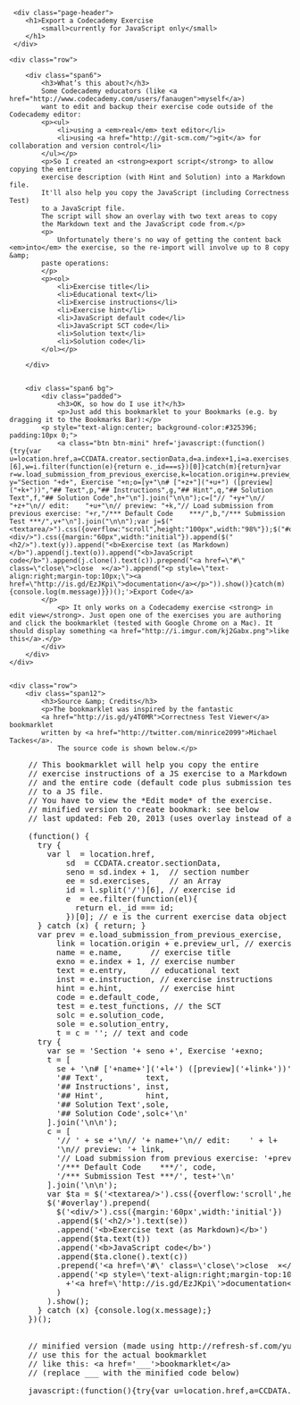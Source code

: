 <div class="container">

     <div class="page-header">
        <h1>Export a Codecademy Exercise
            <small>currently for JavaScript only</small>
        </h1>
     </div>

    <div class="row">

        <div class="span6">
            <h3>What’s this about?</h3>
            Some Codecademy educators (like <a href="http://www.codecademy.com/users/fanaugen">myself</a>)
            want to edit and backup their exercise code outside of the Codecademy editor:
            <p><ul>
                <li>using a <em>real</em> text editor</li>
                <li>using <a href="http://git-scm.com/">git</a> for collaboration and version control</li>
            </ul></p>
            <p>So I created an <strong>export script</strong> to allow copying the entire 
            exercise description (with Hint and Solution) into a Markdown file.
            It'll also help you copy the JavaScript (including Correctness Test)
            to a JavaScript file.
            The script will show an overlay with two text areas to copy 
            the Markdown text and the JavaScript code from.</p>
            <p>
                Unfortunately there's no way of getting the content back <em>into</em> the exercise, so the re-import will involve up to 8 copy &amp;
            paste operations:
            </p>
            <p><ol>
                <li>Exercise title</li>
                <li>Educational text</li>
                <li>Exercise instructions</li>
                <li>Exercise hint</li>
                <li>JavaScript default code</li>
                <li>JavaScript SCT code</li>
                <li>Solution text</li>
                <li>Solution code</li>
            </ol></p>
           
        </div>
        

        <div class="span6 bg">
            <div class="padded">
                <h3>OK, so how do I use it?</h3>
                <p>Just add this bookmarklet to your Bookmarks (e.g. by dragging it to the Bookmarks Bar):</p>
            <p style="text-align:center; background-color:#325396; padding:10px 0;">
                <a class="btn btn-mini" href='javascript:(function(){try{var u=location.href,a=CCDATA.creator.sectionData,d=a.index+1,i=a.exercises,s=u.split("/")[6],w=i.filter(function(e){return e._id===s})[0]}catch(m){return}var r=w.load_submission_from_previous_exercise,k=location.origin+w.preview_url,z=w.name,n=w.index+1,p=w.entry,g=w.instruction,q=w.hint,b=w.default_code,v=w.test_functions,h=w.solution_code,f=w.solution_entry,o=c="";try{var y="Section "+d+", Exercise "+n;o=[y+"\n# ["+z+"]("+u+") ([preview]("+k+"))","## Text",p,"## Instructions",g,"## Hint",q,"## Solution Text",f,"## Solution Code",h+"\n"].join("\n\n");c=["// "+y+"\n// "+z+"\n// edit:    "+u+"\n// preview: "+k,"// Load submission from previous exercise: "+r,"/*** Default Code    ***/",b,"/*** Submission Test ***/",v+"\n"].join("\n\n");var j=$("<textarea/>").css({overflow:"scroll",height:"100px",width:"98%"});$("#overlay").prepend($("<div/>").css({margin:"60px",width:"initial"}).append($("<h2/>").text(y)).append("<b>Exercise text (as Markdown)</b>").append(j.text(o)).append("<b>JavaScript code</b>").append(j.clone().text(c)).prepend("<a href=\"#\" class=\"close\">close  ×</a>").append("<p style=\"text-align:right;margin-top:10px;\"><a href=\"http://is.gd/EzJKpi\">documentation</a></p>")).show()}catch(m){console.log(m.message)}})();'>Export Code</a>
            </p>
                <p> It only works on a Codecademy exercise <strong> in edit view</strong>. Just open one of the exercises you are authoring and click the bookmarklet (tested with Google Chrome on a Mac). It should display something <a href="http://i.imgur.com/kj2Gabx.png">like this</a>.</p>
            </div>
        </div>
    </div>
    
                    
    <div class="row">
        <div class="span12">
            <h3>Source &amp; Credits</h3>
            <p>The bookmarklet was inspired by the fantastic
            <a href="http://is.gd/y4T0MR">Correctness Test Viewer</a> bookmarklet 
            written by <a href="http://twitter.com/minrice2099">Michael Tackes</a>.
                The source code is shown below.</p>
            
<pre class="pre-scrollable">
	// This bookmarklet will help you copy the entire
	// exercise instructions of a JS exercise to a Markdown file
	// and the entire code (default code plus submission test)
	// to a JS file.
	// You have to view the *Edit mode* of the exercise.
	// minified version to create bookmark: see below
	// last updated: Feb 20, 2013 (uses overlay instead of alert())

	(function() {
	  try {
	    var l  = location.href,
	        sd  = CCDATA.creator.sectionData,
	        seno = sd.index + 1,  // section number
	        ee = sd.exercises,    // an Array
	        id = l.split('/')[6], // exercise id
	        e  = ee.filter(function(el){
	          return el._id === id;
	        })[0]; // e is the current exercise data object
	  } catch (x) { return; }
	  var prev = e.load_submission_from_previous_exercise,
	      link = location.origin + e.preview_url, // exercise preview link
	      name = e.name,      // exercise title
	      exno = e.index + 1, // exercise number
	      text = e.entry,     // educational text
	      inst = e.instruction, // exercise instructions
	      hint = e.hint,        // exercise hint
	      code = e.default_code,
	      test = e.test_functions, // the SCT
	      solc = e.solution_code,
	      sole = e.solution_entry,
	      t = c = ''; // text and code
	  try {
	    var se = 'Section '+ seno +', Exercise '+exno;
	    t = [
	      se + '\n# ['+name+']('+l+') ([preview]('+link+'))',
	      '## Text',         text,
	      '## Instructions', inst,
	      '## Hint',         hint,
	      '## Solution Text',sole,
	      '## Solution Code',solc+'\n'
	    ].join('\n\n');
	    c = [
	      '// ' + se +'\n// '+ name+'\n// edit:    ' + l+
	      '\n// preview: '+ link,
	      '// Load submission from previous exercise: '+prev,
	      '/*** Default Code    ***/', code,
	      '/*** Submission Test ***/', test+'\n'
	    ].join('\n\n');
	    var $ta = $('&lt;textarea/&gt;').css({overflow:'scroll',height:'100px',width:'98%'});
	    $('#overlay').prepend(
	      $('&lt;div/&gt;').css({margin:'60px',width:'initial'})
	      .append($('&lt;h2/&gt;').text(se))
	      .append('&lt;b&gt;Exercise text (as Markdown)&lt;/b&gt;')
	      .append($ta.text(t))
	      .append('&lt;b&gt;JavaScript code&lt;/b&gt;')
	      .append($ta.clone().text(c))
	      .prepend('&lt;a href=\'#\' class=\'close\'&gt;close  ×&lt;/a&gt;')
	      .append('&lt;p style=\'text-align:right;margin-top:10px;\'&gt;'
	        +'&lt;a href=\'http://is.gd/EzJKpi\'&gt;documentation&lt;/a&gt;&lt;/p&gt;'
	      )
	    ).show();
	  } catch (x) {console.log(x.message);}
	})();


	// minified version (made using http://refresh-sf.com/yui/)
	// use this for the actual bookmarklet
	// like this: &lt;a href='___'&gt;bookmarklet&lt;/a&gt;
	// (replace ___ with the minified code below)

	javascript:(function(){try{var u=location.href,a=CCDATA.creator.sectionData,d=a.index+1,i=a.exercises,s=u.split("/")[6],w=i.filter(function(e){return e._id===s})[0]}catch(m){return}var r=w.load_submission_from_previous_exercise,k=location.origin+w.preview_url,z=w.name,n=w.index+1,p=w.entry,g=w.instruction,q=w.hint,b=w.default_code,v=w.test_functions,h=w.solution_code,f=w.solution_entry,o=c="";try{var y="Section "+d+", Exercise "+n;o=[y+"\n# ["+z+"]("+u+") ([preview]("+k+"))","## Text",p,"## Instructions",g,"## Hint",q,"## Solution Text",f,"## Solution Code",h+"\n"].join("\n\n");c=["// "+y+"\n// "+z+"\n// edit:    "+u+"\n// preview: "+k,"// Load submission from previous exercise: "+r,"/*** Default Code    ***/",b,"/*** Submission Test ***/",v+"\n"].join("\n\n");var j=$("&lt;textarea/&gt;").css({overflow:"scroll",height:"100px",width:"98%"});$("#overlay").prepend($("&lt;div/&gt;").css({margin:"60px",width:"initial"}).append($("&lt;h2/&gt;").text(y)).append("&lt;b&gt;Exercise text (as Markdown)&lt;/b&gt;").append(j.text(o)).append("&lt;b&gt;JavaScript code&lt;/b&gt;").append(j.clone().text(c)).prepend("&lt;a href=\"#\" class=\"close\"&gt;close  ×&lt;/a&gt;").append("&lt;p style=\"text-align:right;margin-top:10px;\"&gt;&lt;a href=\"http://is.gd/EzJKpi\"&gt;documentation&lt;/a&gt;&lt;/p&gt;")).show()}catch(m){console.log(m.message)}})();
	
	</pre>           
  <p>&nbsp;</p>
        </div>
    </div>
    

</div>